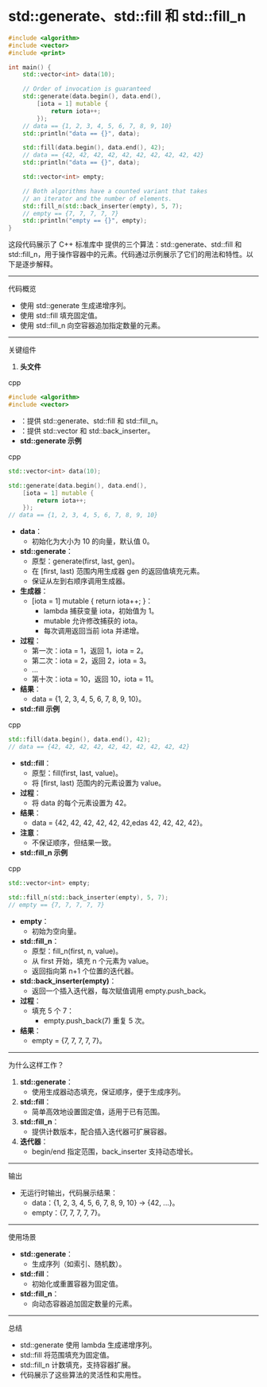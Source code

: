

# std::generate、std::fill 和 std::fill_n

```C++
#include <algorithm>
#include <vector>
#include <print>

int main() {
    std::vector<int> data(10);

    // Order of invocation is guaranteed
    std::generate(data.begin(), data.end(),
        [iota = 1] mutable {
            return iota++;
        });
    // data == {1, 2, 3, 4, 5, 6, 7, 8, 9, 10}
    std::println("data == {}", data);

    std::fill(data.begin(), data.end(), 42);
    // data == {42, 42, 42, 42, 42, 42, 42, 42, 42, 42}
    std::println("data == {}", data);

    std::vector<int> empty;

    // Both algorithms have a counted variant that takes 
    // an iterator and the number of elements.
    std::fill_n(std::back_inserter(empty), 5, 7);
    // empty == {7, 7, 7, 7, 7}
    std::println("empty == {}", empty);
}
```



这段代码展示了 C++ 标准库中 <algorithm> 提供的三个算法：std::generate、std::fill 和 std::fill_n，用于操作容器中的元素。代码通过示例展示了它们的用法和特性。以下是逐步解释。

------

代码概览

- 使用 std::generate 生成递增序列。
- 使用 std::fill 填充固定值。
- 使用 std::fill_n 向空容器追加指定数量的元素。

------

关键组件

1. **头文件**

cpp

```cpp
#include <algorithm>
#include <vector>
```

- <algorithm>：提供 std::generate、std::fill 和 std::fill_n。
- <vector>：提供 std::vector 和 std::back_inserter。
- **std::generate 示例**

cpp

```cpp
std::vector<int> data(10);

std::generate(data.begin(), data.end(),
    [iota = 1] mutable {
        return iota++;
    });
// data == {1, 2, 3, 4, 5, 6, 7, 8, 9, 10}
```

- **data**：
  - 初始化为大小为 10 的向量，默认值 0。
- **std::generate**：
  - 原型：generate(first, last, gen)。
  - 在 [first, last) 范围内用生成器 gen 的返回值填充元素。
  - 保证从左到右顺序调用生成器。
- **生成器**：
  - [iota = 1] mutable { return iota++; }：
    - lambda 捕获变量 iota，初始值为 1。
    - mutable 允许修改捕获的 iota。
    - 每次调用返回当前 iota 并递增。
- **过程**：
  - 第一次：iota = 1，返回 1，iota = 2。
  - 第二次：iota = 2，返回 2，iota = 3。
  - ...
  - 第十次：iota = 10，返回 10，iota = 11。
- **结果**：
  - data = {1, 2, 3, 4, 5, 6, 7, 8, 9, 10}。
- **std::fill 示例**

cpp

```cpp
std::fill(data.begin(), data.end(), 42);
// data == {42, 42, 42, 42, 42, 42, 42, 42, 42, 42}
```

- **std::fill**：
  - 原型：fill(first, last, value)。
  - 将 [first, last) 范围内的元素设置为 value。
- **过程**：
  - 将 data 的每个元素设置为 42。
- **结果**：
  - data = {42, 42, 42, 42, 42, 42,edas 42, 42, 42, 42}。
- **注意**：
  - 不保证顺序，但结果一致。
- **std::fill_n 示例**

cpp

```cpp
std::vector<int> empty;

std::fill_n(std::back_inserter(empty), 5, 7);
// empty == {7, 7, 7, 7, 7}
```

- **empty**：
  - 初始为空向量。
- **std::fill_n**：
  - 原型：fill_n(first, n, value)。
  - 从 first 开始，填充 n 个元素为 value。
  - 返回指向第 n+1 个位置的迭代器。
- **std::back_inserter(empty)**：
  - 返回一个插入迭代器，每次赋值调用 empty.push_back。
- **过程**：
  - 填充 5 个 7：
    - empty.push_back(7) 重复 5 次。
- **结果**：
  - empty = {7, 7, 7, 7, 7}。

------

为什么这样工作？

1. **std::generate**：
   - 使用生成器动态填充，保证顺序，便于生成序列。
2. **std::fill**：
   - 简单高效地设置固定值，适用于已有范围。
3. **std::fill_n**：
   - 提供计数版本，配合插入迭代器可扩展容器。
4. **迭代器**：
   - begin/end 指定范围，back_inserter 支持动态增长。

------

输出

- 无运行时输出，代码展示结果：
  - data：{1, 2, 3, 4, 5, 6, 7, 8, 9, 10} → {42, ...}。
  - empty：{7, 7, 7, 7, 7}。

------

使用场景

- **std::generate**：
  - 生成序列（如索引、随机数）。
- **std::fill**：
  - 初始化或重置容器为固定值。
- **std::fill_n**：
  - 向动态容器追加固定数量的元素。

------

总结

- std::generate 使用 lambda 生成递增序列。
- std::fill 将范围填充为固定值。
- std::fill_n 计数填充，支持容器扩展。
- 代码展示了这些算法的灵活性和实用性。